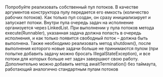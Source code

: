Попробуйте реализовать собственный пул потоков. В качестве аргументов конструктора пулу передается его емкость (количество рабочих потоков). Как только пул создан, он сразу инициализирует и запускает потоки. Внутри пула очередь задач на исполнение организуется через LinkedList. При выполнении у пула потоков метода execute(Runnabler), указанная задача должна попасть в очередь исполнения, и как только появится свободный поток – должна быть выполнена. Также необходимо реализовать метод shutdown(), после выполнения которого новые задачи больше не принимаются пулом (при попытке добавить задачу можно бросать IllegalStateException), и все потоки для которых больше нет задач завершают свою работу. Дополнительно можно добавить метод awaitTermination() без таймаута, работающий аналогично стандартным пулам потоков